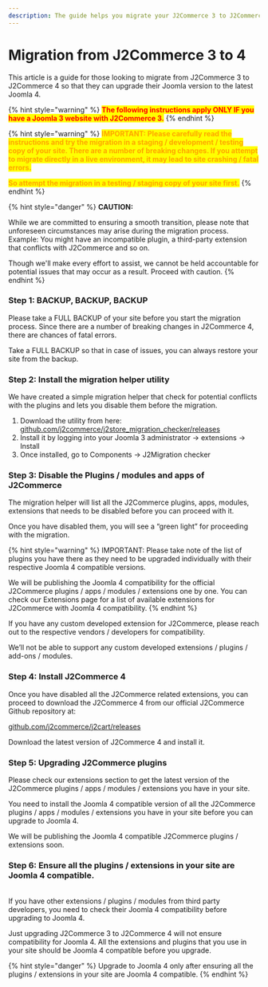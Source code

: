 ```yaml
---
description: The guide helps you migrate your J2Commerce 3 to J2Commerce 4
---
```


# Migration from J2Commerce 3 to 4

This article is a guide for those looking to migrate from J2Commerce 3 to J2Commerce 4 so that they can upgrade their Joomla version to the latest Joomla 4.

{% hint style="warning" %}
<mark style="color:red;">**The following instructions apply ONLY IF you have a Joomla 3 website with J2Commerce 3.**</mark>
{% endhint %}

{% hint style="warning" %}
<mark style="color:orange;">**IMPORTANT: Please carefully read the instructions and try the migration in a staging / development / testing copy of your site. There are a number of breaking changes. If you attempt to migrate directly in a live environment, it may lead to site crashing / fatal errors.**</mark>

<mark style="color:orange;">**So attempt the migration in a testing / staging copy of your site first.**</mark>
{% endhint %}

{% hint style="danger" %}
**CAUTION:**

While we are committed to ensuring a smooth transition, please note that unforeseen circumstances may arise during the migration process. Example: You might have an incompatible plugin, a third-party extension that conflicts with J2Commerce and so on.

Though we'll make every effort to assist, we cannot be held accountable for potential issues that may occur as a result. Proceed with caution.
{% endhint %}

### Step 1: BACKUP, BACKUP, BACKUP

Please take a FULL BACKUP of your site before you start the migration process. Since there are a number of breaking changes in J2Commerce 4, there are chances of fatal errors.

Take a FULL BACKUP so that in case of issues, you can always restore your site from the backup.

### Step 2: Install the migration helper utility

We have created a simple migration helper that check for potential conflicts with the plugins and lets you disable them before the migration.

1. Download the utility from here: [github.com/j2commerce/j2store\_migration\_checker/releases](https://github.com/j2commerce/j2store_migration_checker/releases)
2. Install it by logging into your Joomla 3 administrator -> extensions -> Install
3. Once installed, go to Components -> J2Migration checker

### Step 3: Disable the Plugins / modules and apps of J2Commerce

The migration helper will list all the J2Commerce plugins, apps, modules, extensions that needs to be disabled before you can proceed with it.

Once you have disabled them, you will see a “green light” for proceeding with the migration.

{% hint style="warning" %}
IMPORTANT: Please take note of the list of plugins you have there as they need to be upgraded individually with their respective Joomla 4 compatible versions.

We will be publishing the Joomla 4 compatibility for the official J2Commerce plugins / apps / modules / extensions one by one. You can check our Extensions page for a list of available extensions for J2Commerce with Joomla 4 compatibility.
{% endhint %}

If you have any custom developed extension for J2Commerce, please reach out to the respective vendors / developers for compatibility.

We’ll not be able to support any custom developed extensions / plugins / add-ons / modules.

### Step 4: Install J2Commerce 4

Once you have disabled all the J2Commerce related extensions, you can proceed to download the J2Commerce 4 from our official J2Commerce Github repository at:

[github.com/j2commerce/j2cart/releases](https://github.com/j2commerce/j2cart/releases)

Download the latest version of J2Commerce 4 and install it.

### Step 5: Upgrading J2Commerce plugins

Please check our extensions section to get the latest version of the J2Commerce plugins / apps / modules / extensions you have in your site.

You need to install the Joomla 4 compatible version of all the J2Commerce plugins / apps / modules / extensions you have in your site before you can upgrade to Joomla 4.

We will be publishing the Joomla 4 compatible J2Commerce plugins / extensions soon.

### Step 6: Ensure all the plugins / extensions in your site are Joomla 4 compatible.

\
If you have other extensions / plugins / modules from third party developers, you need to check their Joomla 4 compatibility before upgrading to Joomla 4.

Just upgrading J2Commerce 3 to J2Commerce 4 will not ensure compatibility for Joomla 4. All the extensions and plugins that you use in your site should be Joomla 4 compatible before you upgrade.

{% hint style="danger" %}
Upgrade to Joomla 4 only after ensuring all the plugins / extensions in your site are Joomla 4 compatible.
{% endhint %}
